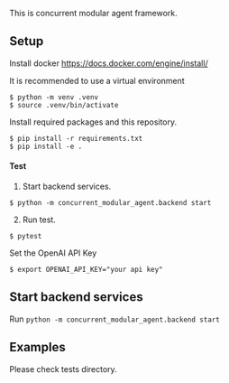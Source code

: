This is concurrent modular agent framework.


## Setup
Install docker
https://docs.docker.com/engine/install/



It is recommended to use a virtual environment
```console
$ python -m venv .venv
$ source .venv/bin/activate
```

Install required packages and this repository.
```console
$ pip install -r requirements.txt
$ pip install -e .
```

#### Test
1. Start backend services.
```console
$ python -m concurrent_modular_agent.backend start
```

2. Run test.
```console
$ pytest
```

Set the OpenAI API Key
```console
$ export OPENAI_API_KEY="your api key"
```

## Start backend services
Run `python -m concurrent_modular_agent.backend start`


## Examples

Please check tests directory.
